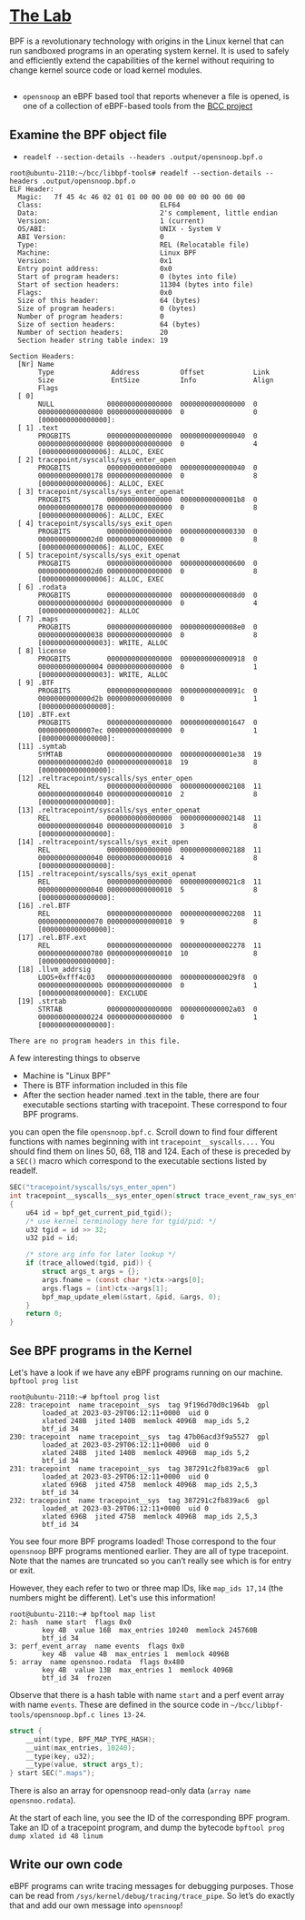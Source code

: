# [The Lab](https://play.instruqt.com/embed/isovalent/tracks/ebpf-getting-started/challenges/build-run-opensnoop/notes?auto_start=true)

BPF is a revolutionary technology with origins in the Linux kernel that can run sandboxed programs in an operating system kernel. It is used to safely and efficiently extend the capabilities of the kernel without requiring to change kernel source code or load kernel modules.

##

* `opensnoop` an eBPF based tool that reports whenever a file is opened, is one of a collection of eBPF-based tools from the [BCC project](02_bcc.md)

## Examine the BPF object file
  
* `readelf --section-details --headers .output/opensnoop.bpf.o`

```shell
root@ubuntu-2110:~/bcc/libbpf-tools# readelf --section-details --headers .output/opensnoop.bpf.o
ELF Header:
  Magic:   7f 45 4c 46 02 01 01 00 00 00 00 00 00 00 00 00 
  Class:                             ELF64
  Data:                              2's complement, little endian
  Version:                           1 (current)
  OS/ABI:                            UNIX - System V
  ABI Version:                       0
  Type:                              REL (Relocatable file)
  Machine:                           Linux BPF
  Version:                           0x1
  Entry point address:               0x0
  Start of program headers:          0 (bytes into file)
  Start of section headers:          11304 (bytes into file)
  Flags:                             0x0
  Size of this header:               64 (bytes)
  Size of program headers:           0 (bytes)
  Number of program headers:         0
  Size of section headers:           64 (bytes)
  Number of section headers:         20
  Section header string table index: 19

Section Headers:
  [Nr] Name
       Type              Address          Offset            Link
       Size              EntSize          Info              Align
       Flags
  [ 0] 
       NULL             0000000000000000  0000000000000000  0
       0000000000000000 0000000000000000  0                 0
       [0000000000000000]: 
  [ 1] .text
       PROGBITS         0000000000000000  0000000000000040  0
       0000000000000000 0000000000000000  0                 4
       [0000000000000006]: ALLOC, EXEC
  [ 2] tracepoint/syscalls/sys_enter_open
       PROGBITS         0000000000000000  0000000000000040  0
       0000000000000178 0000000000000000  0                 8
       [0000000000000006]: ALLOC, EXEC
  [ 3] tracepoint/syscalls/sys_enter_openat
       PROGBITS         0000000000000000  00000000000001b8  0
       0000000000000178 0000000000000000  0                 8
       [0000000000000006]: ALLOC, EXEC
  [ 4] tracepoint/syscalls/sys_exit_open
       PROGBITS         0000000000000000  0000000000000330  0
       00000000000002d0 0000000000000000  0                 8
       [0000000000000006]: ALLOC, EXEC
  [ 5] tracepoint/syscalls/sys_exit_openat
       PROGBITS         0000000000000000  0000000000000600  0
       00000000000002d0 0000000000000000  0                 8
       [0000000000000006]: ALLOC, EXEC
  [ 6] .rodata
       PROGBITS         0000000000000000  00000000000008d0  0
       000000000000000d 0000000000000000  0                 4
       [0000000000000002]: ALLOC
  [ 7] .maps
       PROGBITS         0000000000000000  00000000000008e0  0
       0000000000000038 0000000000000000  0                 8
       [0000000000000003]: WRITE, ALLOC
  [ 8] license
       PROGBITS         0000000000000000  0000000000000918  0
       0000000000000004 0000000000000000  0                 1
       [0000000000000003]: WRITE, ALLOC
  [ 9] .BTF
       PROGBITS         0000000000000000  000000000000091c  0
       0000000000000d2b 0000000000000000  0                 1
       [0000000000000000]: 
  [10] .BTF.ext
       PROGBITS         0000000000000000  0000000000001647  0
       00000000000007ec 0000000000000000  0                 1
       [0000000000000000]: 
  [11] .symtab
       SYMTAB           0000000000000000  0000000000001e38  19
       00000000000002d0 0000000000000018  19                8
       [0000000000000000]: 
  [12] .reltracepoint/syscalls/sys_enter_open
       REL              0000000000000000  0000000000002108  11
       0000000000000040 0000000000000010  2                 8
       [0000000000000000]: 
  [13] .reltracepoint/syscalls/sys_enter_openat
       REL              0000000000000000  0000000000002148  11
       0000000000000040 0000000000000010  3                 8
       [0000000000000000]: 
  [14] .reltracepoint/syscalls/sys_exit_open
       REL              0000000000000000  0000000000002188  11
       0000000000000040 0000000000000010  4                 8
       [0000000000000000]: 
  [15] .reltracepoint/syscalls/sys_exit_openat
       REL              0000000000000000  00000000000021c8  11
       0000000000000040 0000000000000010  5                 8
       [0000000000000000]: 
  [16] .rel.BTF
       REL              0000000000000000  0000000000002208  11
       0000000000000070 0000000000000010  9                 8
       [0000000000000000]: 
  [17] .rel.BTF.ext
       REL              0000000000000000  0000000000002278  11
       0000000000000780 0000000000000010  10                8
       [0000000000000000]: 
  [18] .llvm_addrsig
       LOOS+0xfff4c03   0000000000000000  00000000000029f8  0
       000000000000000b 0000000000000000  0                 1
       [0000000080000000]: EXCLUDE
  [19] .strtab
       STRTAB           0000000000000000  0000000000002a03  0
       0000000000000224 0000000000000000  0                 1
       [0000000000000000]: 

There are no program headers in this file.
```

A few interesting things to observe

* Machine is "Linux BPF"
* There is BTF information included in this file
* After the section header named .text in the table, there are four executable sections starting with tracepoint. These correspond to four BPF programs.

you can open the file `opensnoop.bpf.c`. Scroll down to find four different functions with names beginning with int `tracepoint__syscalls....` You should find them on lines 50, 68, 118 and 124. Each of these is preceded by a `SEC()` macro which correspond to the executable sections listed by readelf.

```c
SEC("tracepoint/syscalls/sys_enter_open")
int tracepoint__syscalls__sys_enter_open(struct trace_event_raw_sys_enter* ctx)
{
	u64 id = bpf_get_current_pid_tgid();
	/* use kernel terminology here for tgid/pid: */
	u32 tgid = id >> 32;
	u32 pid = id;

	/* store arg info for later lookup */
	if (trace_allowed(tgid, pid)) {
		struct args_t args = {};
		args.fname = (const char *)ctx->args[0];
		args.flags = (int)ctx->args[1];
		bpf_map_update_elem(&start, &pid, &args, 0);
	}
	return 0;
}
```

## See BPF programs in the Kernel

Let's have a look if we have any eBPF programs running on our machine. `bpftool prog list`

```shell
root@ubuntu-2110:~# bpftool prog list
228: tracepoint  name tracepoint__sys  tag 9f196d70d0c1964b  gpl
        loaded_at 2023-03-29T06:12:11+0000  uid 0
        xlated 248B  jited 140B  memlock 4096B  map_ids 5,2
        btf_id 34
230: tracepoint  name tracepoint__sys  tag 47b06acd3f9a5527  gpl
        loaded_at 2023-03-29T06:12:11+0000  uid 0
        xlated 248B  jited 140B  memlock 4096B  map_ids 5,2
        btf_id 34
231: tracepoint  name tracepoint__sys  tag 387291c2fb839ac6  gpl
        loaded_at 2023-03-29T06:12:11+0000  uid 0
        xlated 696B  jited 475B  memlock 4096B  map_ids 2,5,3
        btf_id 34
232: tracepoint  name tracepoint__sys  tag 387291c2fb839ac6  gpl
        loaded_at 2023-03-29T06:12:11+0000  uid 0
        xlated 696B  jited 475B  memlock 4096B  map_ids 2,5,3
        btf_id 34
```

You see four more BPF programs loaded! Those correspond to the four `opensnoop` BPF programs mentioned earlier. They are all of type tracepoint. Note that the names are truncated so you can’t really see which is for entry or exit.

However, they each refer to two or three map IDs, like `map_ids 17,14` (the numbers might be different). Let's use this information!

```shell
root@ubuntu-2110:~# bpftool map list
2: hash  name start  flags 0x0
        key 4B  value 16B  max_entries 10240  memlock 245760B
        btf_id 34
3: perf_event_array  name events  flags 0x0
        key 4B  value 4B  max_entries 1  memlock 4096B
5: array  name opensnoo.rodata  flags 0x480
        key 4B  value 13B  max_entries 1  memlock 4096B
        btf_id 34  frozen
```

Observe that there is a hash table with name `start` and a perf event array with name `events`. These are defined in the source code in `~/bcc/libbpf-tools/opensnoop.bpf.c lines 13-24`. 

```c
struct {
	__uint(type, BPF_MAP_TYPE_HASH);
	__uint(max_entries, 10240);
	__type(key, u32);
	__type(value, struct args_t);
} start SEC(".maps");
```

There is also an array for opensnoop read-only data (`array name opensnoo.rodata`).

At the start of each line, you see the ID of the corresponding BPF program. Take an ID of a tracepoint program, and dump the bytecode `bpftool prog dump xlated id 48 linum`

## Write our own code

eBPF programs can write tracing messages for debugging purposes. Those can be read from `/sys/kernel/debug/tracing/trace_pipe`. So let’s do exactly that and add our own message into `opensnoop`!